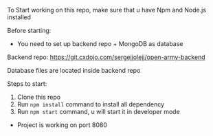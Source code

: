 To Start working on this repo, make sure that u have Npm and
Node.js installed

Before starting: 
* You need to set up backend repo + MongoDB as database

Backend repo: https://git.cxdojo.com/sergejjolejj/open-army-backend

Database files are located inside backend repo

Steps to start:

1. Clone this repo
2. Run `npm install` command to install all dependency
3. Run `npm start` command, u will start it in developer mode

* Project is working on port 8080
